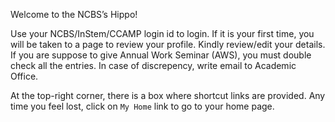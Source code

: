 Welcome to the NCBS’s Hippo!


Use your NCBS/InStem/CCAMP login id to login. If it is your first time, you will
be taken to a page to review your profile. Kindly review/edit your details. If
you are suppose to give Annual Work Seminar (AWS), you must double check all the
entries. In case of discrepency, write email to Academic Office. 

At the top-right corner, there is a box where shortcut links are provided. Any
time you feel lost, click on `My Home` link to go to your home page.
